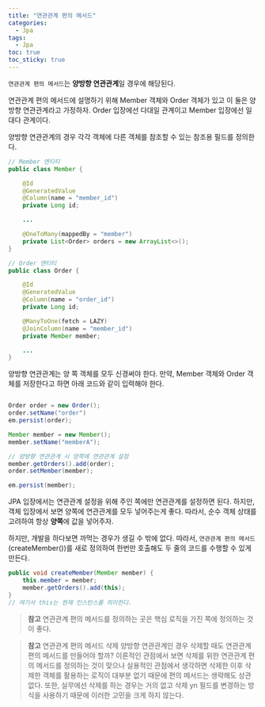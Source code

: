 ```yaml
---
title: "연관관계 편의 메서드"
categories:
  - Jpa
tags:
  - Jpa
toc: true
toc_sticky: true
---
```


`연관관계 편의 메서드`는 **양방향 연관관계**일 경우에 해당된다.

연관관계 편의 메서드에 설명하기 위해 Member 객체와 Order 객체가 있고 이 둘은 양방향 연관관계라고 가정하자. Order 입장에선 다대일 관계이고 Member 입장에선 일대다 관계이다.

양방향 연관관계의 경우 각각 객체에 다른 객체를 참조할 수 있는 참조용 필드를 정의한다.

```java
// Member 엔티티
public class Member {

    @Id
    @GeneratedValue
    @Column(name = "member_id")
    private Long id;

    ...

    @OneToMany(mappedBy = "member")
    private List<Order> orders = new ArrayList<>();
}

// Order 엔티티
public class Order {

    @Id
    @GeneratedValue
    @Column(name = "order_id")
    private Long id;

    @ManyToOne(fetch = LAZY)
    @JoinColumn(name = "member_id")
    private Member member;

    ...
}
```

양방향 연관관계는 양 쪽 객체를 모두 신경써야 한다. 만약, Member 객체와 Order 객체를 저장한다고 하면 아래 코드와 같이 입력해야 한다.

```java

Order order = new Order();
order.setName("order")
em.persist(order);

Member member = new Member();
member.setName("memberA");

// 양방향 연관관계 시 양쪽에 연관관계 설정
member.getOrders().add(order);
order.setMember(member);

em.persist(member);
```

JPA 입장에서는 연관관계 설정을 위해 주인 쪽에만 연관관계를 설정하면 된다. 하지만, 객체 입장에서 보면 양쪽에 연관관계를 모두 넣어주는게 좋다. 따라서, 순수 객체 상태를 고려하여 항상 **양쪽**에 값을 넣어주자.

하지만, 개발을 하다보면 까먹는 경우가 생길 수 밖에 없다. 따라서, `연관관계 편의 메서드`(createMember())를 새로 정의하여 한번만 호출해도 두 줄의 코드를 수행할 수 있게 만든다.

```java
public void createMember(Member member) {
    this.member = member;
    member.getOrders().add(this);
}
// 여기서 this는 현재 인스턴스를 의미한다.
```

> **참고** 
연관관계 편의 메서드를 정의하는 곳은 핵심 로직을 가진 쪽에 정의하는 것이 좋다.
> 

> **참고** 연관관계 편의 메서드 삭제
양방향 연관관계인 경우 삭제할 때도 연관관계 편의 메서드를 만들어야 할까? 이론적인 관점에서 보면 삭제를 위한 연관관계 편의 메서드를 정의하는 것이 맞으나 실용적인 관점에서 생각하면 삭제한 이후 삭제한 객체를 활용하는 로직이 대부분 없기 때문에 편의 메서드는 생략해도 상관없다.
또한, 실무에선 삭제를 하는 경우는 거의 없고 삭제 yn 필드를 변경하는 방식을 사용하기 때문에 이러한 고민을 크게 하지 않는다.
>
